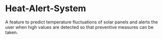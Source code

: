 # Heat-Alert-System
A feature to predict temperature fluctuations of solar panels and alerts the user when high values are detected so that preventive measures can be taken.
####
